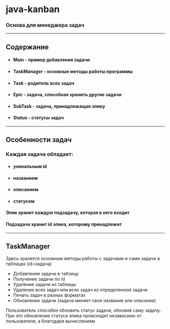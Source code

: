 # java-kanban
### Основа для менеджера задач

---
## Содержание
- #### Main - пример добавления задачи
- #### TaskManager - основные методы работы программы
- #### Task - родитель всех задач
- #### Epic - задача, способная хранить другие задачи
- #### SubTask - задача, принадлежащая эпику
- #### Status - статусы задач

---

## Особенности задач
### Каждая задача обладает:

- #### уникальным id
- #### названием
- #### описанием
- #### статусом

#### Эпик хранит каждую подзадачу, которая в него входит 
#### Подзадача хранит id эпика, которому принадлежит

---

## TaskManager
Здесь хранятся основным методы работы с задачами и сами задачи 
в таблицах (id=задача)

- Добавление задачи в таблицу
- Получение задачи по id
- Удаление задачи из таблицы
- Удаление всех задач или всех задач из определенной задачи
- Печать задач в разных форматах
- Обновление задачи (задача меняет свое название или описание)

Пользователь способен обновить статус задачи, обновив саму задачу.
При это обновление статуса эпика происходит независимо от пользователя,
а благодаря вычислениям


